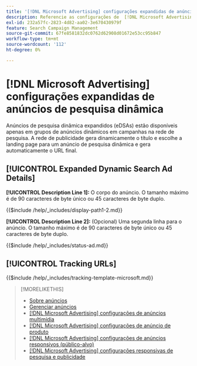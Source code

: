 ```yaml
---
title: '[!DNL Microsoft Advertising] configurações expandidas de anúncios de pesquisa dinâmica'
description: Referencie as configurações de  [!DNL Microsoft Advertising] anúncios de pesquisa dinâmica expandidos.
exl-id: 232a57fc-2823-4d82-aa02-3e670430979f
feature: Search Campaign Management
source-git-commit: 67fe8581832dc0762d62908d01672e53cc95b847
workflow-type: tm+mt
source-wordcount: '112'
ht-degree: 0%

---
```


# [!DNL Microsoft Advertising] configurações expandidas de anúncios de pesquisa dinâmica

Anúncios de pesquisa dinâmica expandidos (eDSAs) estão disponíveis apenas em grupos de anúncios dinâmicos em campanhas na rede de pesquisa. A rede de publicidade gera dinamicamente o título e escolhe a landing page para um anúncio de pesquisa dinâmica e gera automaticamente o URL final.

## [!UICONTROL Expanded Dynamic Search Ad Details]

**[!UICONTROL Description Line 1]:** O corpo do anúncio. O tamanho máximo é de 90 caracteres de byte único ou 45 caracteres de byte duplo.

<!-- **[!UICONTROL Display Path 1]**, **[!UICONTROL Display Path 2]:** -->

{{$include /help/_includes/display-path1-2.md}}

**[!UICONTROL Description Line 2]:** (Opcional) Uma segunda linha para o anúncio. O tamanho máximo é de 90 caracteres de byte único ou 45 caracteres de byte duplo.

<!-- **[!UICONTROL Status]:** -->

{{$include /help/_includes/status-ad.md}}

## [!UICONTROL Tracking URLs]

<!-- **[!UICONTROL Tracking Template URl]:** -->

{{$include /help/_includes/tracking-template-microsoft.md}}

>[!MORELIKETHIS]
>
>* [Sobre anúncios](ad-about.md)
>* [Gerenciar anúncios](ad-manage.md)
>* [[!DNL Microsoft Advertising] configurações de anúncios multimídia](ad-settings-microsoft-multimedia.md)
>* [[!DNL Microsoft Advertising] configurações de anúncio de produto](ad-settings-microsoft-product.md)
>* [[!DNL Microsoft Advertising] configurações de anúncios responsivos (público-alvo)](ad-settings-microsoft-responsive.md)
>* [[!DNL Microsoft Advertising] configurações responsivas de pesquisa e publicidade](ad-settings-microsoft-rsa.md)
